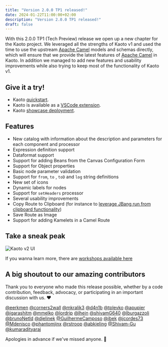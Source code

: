 ```yaml
---
title: "Version 2.0.0 TP1 released!"
date: 2024-01-22T11:00:00+02:00
description: "Version 2.0.0 TP1 released!"
draft: false
---
```


With this 2.0.0 TP1 (Tech Preview) release we open up a new chapter for the Kaoto project. We leveraged all the strengths of Kaoto v1 and used the time to use the upstream [Apache Camel](https://camel.apache.org/) models and schemas directly, which will ensure that we provide the latest features of [Apache Camel](https://camel.apache.org/) in Kaoto. In addition we managed to add new features and usability improvements while also trying to keep most of the functionality of Kaoto v1.

## Give it a try!

* Kaoto [quickstart](/docs/quickstart/).
* Kaoto is available as a [VSCode extension](https://marketplace.visualstudio.com/items?itemName=redhat.vscode-kaoto).
* Kaoto [showcase deployment](https://red.ht/kaoto).

## Features

* New catalog with information about the description and parameters for each component and processor
* Expression definition support
* Dataformat support
* Support for adding Beans from the Canvas Configuration Form
* Support for Object properties
* Basic node parameter validation
* Support for `from`, `to` , `toD` and `log` string definitions
* New set of icons
* Dynamic labels for nodes
* Support for `setHeaders` processor
* Several usability improvements
* Copy Route to Clipboard (for instance to [leverage JBang run from clipboard functionality](https://camel.apache.org/manual/camel-jbang.html#_run_from_clipboard))
* Save Route as Image
* Support for adding Kamelets in a Camel Route


## Take a sneak peak

![Kaoto v2 UI](/images/features/kaoto-v2-ui.png "Kaoto v2 UI")

If you wanna learn more, there are [workshops available here](/workshop)


## A big shoutout to our amazing contributors
Thank you to everyone who made this release possible, whether by a code contribution, feedback, advocacy, or participating in an important discussion with us. ❤️

[@eerkmen](https://github.com/eerkmen) [@corners2wall](https://github.com/corners2wall) [@mkralik3](https://github.com/mkralik3) [@d4n1b](https://github.com/d4n1b) [@tplevko](https://github.com/tplevko) [@apupier](https://github.com/apupier) [@igarashitm](https://github.com/igarashitm) [@mmelko](https://github.com/mmelko) [@lordrip](https://github.com/lordrip) [@lhein](https://github.com/lhein) [@shivamG640](https://github.com/shivamG640) [@lburgazzoli](https://github.com/lburgazzoli) [@brunoNetId](https://github.com/brunoNetId) [@djelinek](https://github.com/djelinek) [@GuilhermeCamposo](https://github.com/GuilhermeCamposo) [@ibek](https://github.com/ibek) [@jcordes73](https://github.com/jcordes73) [@Mdenisco](https://github.com/Mdenisco) [@phantomjinx](https://github.com/phantomjinx) [@rstroop](https://github.com/rstroop) [@abkieling](https://github.com/abkieling) [@Shivam-Gu](https://github.com/Shivam-Gu) [@kumaradityaraj](https://github.com/kumaradityaraj)

Apologies in advance if we've missed anyone. 🙂
